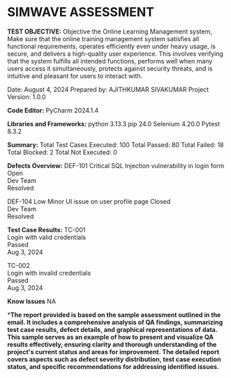 # SIMWAVE ASSESSMENT

**TEST OBJECTIVE:**
Objective the Online Learning Management system, Make sure that the online training management system satisfies all functional requirements, operates efficiently even under heavy usage, is secure, and delivers a high-quality user experience. This involves verifying that the system fulfills all intended functions, performs well when many users access it simultaneously, protects against security threats, and is intuitive and pleasant for users to interact with.

Date: August 4, 2024
Prepared by: AJITHKUMAR SIVAKUMAR
Project Version: 1.0.0

**Code Editor:**
PyCharm 2024.1.4

**Libraries and Frameworks:**
python 3.13.3
pip 24.0
Selenium 4.20.0
Pytest 8.3.2

**Summary:**
Total Test Cases Executed: 100
Total Passed: 80
Total Failed: 18
Total Blocked: 2
Total Not Executed: 0

**Defects Overview:**
DEF-101	
Critical	SQL Injection vulnerability in login form	
Open	
Dev Team	
Resolved

DEF-104	
Low	Minor UI issue on user profile page	
Closed	
Dev Team	
Resolved 

**Test Case Results:**
TC-001	
Login with valid credentials	
Passed	
Aug 3, 2024

TC-002	
Login with invalid credentials	
Passed	
Aug 3, 2024

**Know Issues**
NA

***The report provided is based on the sample assessment outlined in the email. It includes a comprehensive analysis of QA findings, summarizing test case results, defect details, and graphical representations of data. This sample serves as an example of how to present and visualize QA results effectively, ensuring clarity and thorough understanding of the project's current status and areas for improvement. The detailed report covers aspects such as defect severity distribution, test case execution status, and specific recommendations for addressing identified issues.**
